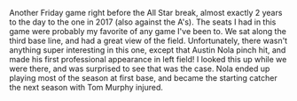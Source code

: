Another Friday game right before the All Star break, almost exactly 2
years to the day to the one in 2017 (also against the A's). The seats
I had in this game were probably my favorite of any game I've been to.
We sat along the third base line, and had a great view of the field.
Unfortunately, there wasn't anything super interesting in this one,
except that Austin Nola pinch hit, and made his first professional
appearance in left field! I looked this up while we were there, and
was surprised to see that was the case. Nola ended up playing most of
the season at first base, and became the starting catcher the next
season with Tom Murphy injured.
